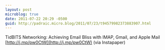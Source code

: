 ```yaml
---
layout: post
microblog: true
date: 2011-07-22 20:29 -0500
guid: http://padraic.micro.blog/2011/07/23/t94579982373883907.html
---
```

TidBITS Networking: Achieving Email Bliss with IMAP, Gmail, and Apple Mail [http://j.mp/pw0CtW](http://j.mp/pw0CtW) (via Instapaper)
